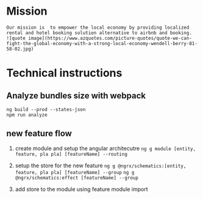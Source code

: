 
# Mission

    Our mission is  to empower the local economy by providing localized rental and hotel booking solution alternative to airbnb and booking.
    ![quote image](https://www.azquotes.com/picture-quotes/quote-we-can-fight-the-global-economy-with-a-strong-local-economy-wendell-berry-81-58-02.jpg)


# Technical instructions

## Analyze bundles size with webpack

    ng build --prod --states-json
    npm run analyze

## new feature flow

 1. create module and setup the angular architecutre
    ```ng g module [entity, feature, pla pla] [featureName] --routing```

 2. setup the store for the new feature
    ```ng g @ngrx/schematics:[entity, feature, pla pla] [featureName] --group```
    ```ng g @ngrx/schematics:effect [featureName] --group```

 3. add store to the module using feature module import
